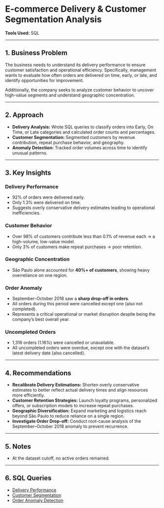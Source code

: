 # E-commerce Delivery & Customer Segmentation Analysis  

**Tools Used:** SQL  

---

## 1. Business Problem  
The business needs to understand its delivery performance to ensure customer satisfaction and operational efficiency. Specifically, management wants to evaluate how often orders are delivered on time, early, or late, and identify opportunities for improvement.  

Additionally, the company seeks to analyze customer behavior to uncover high-value segments and understand geographic concentration.  

---

## 2. Approach  

- **Delivery Analysis:** Wrote SQL queries to classify orders into Early, On Time, or Late categories and calculated order counts and percentages.  
- **Customer Segmentation:** Segmented customers by revenue contribution, repeat purchase behavior, and geography.  
- **Anomaly Detection:** Tracked order volumes across time to identify unusual patterns.  

---

## 3. Key Insights  

### Delivery Performance  
- 92% of orders were delivered early.  
- Only 1.3% were delivered on time.  
- Suggests overly conservative delivery estimates leading to operational inefficiencies.  

### Customer Behavior  
- Over 98% of customers contribute less than 0.1% of revenue each → a high-volume, low-value model.  
- Only 3% of customers make repeat purchases → poor retention.  

### Geographic Concentration  
- São Paulo alone accounted for **40%+ of customers**, showing heavy overreliance on one region.  

### Order Anomaly  
- September–October 2018 saw a **sharp drop-off in orders**.  
- All orders during this period were cancelled except one (also not completed).  
- Represents a critical operational or market disruption despite being the company’s best overall year.  

### Uncompleted Orders  
- 1,316 orders (1.16%) were cancelled or unavailable.  
- All uncompleted orders were overdue, except one with the dataset’s latest delivery date (also cancelled).  

---

## 4. Recommendations  

- **Recalibrate Delivery Estimations:** Shorten overly conservative estimates to better reflect actual delivery times and align resources more efficiently.  
- **Customer Retention Strategies:** Launch loyalty programs, personalized offers, or subscription models to increase repeat purchases.  
- **Geographic Diversification:** Expand marketing and logistics reach beyond São Paulo to reduce reliance on a single region.  
- **Investigate Order Drop-off:** Conduct root-cause analysis of the September–October 2018 anomaly to prevent recurrence.  

---

## 5. Notes  
- At the dataset cutoff, no active orders remained.  

---

## 6. SQL Queries  

- [Delivery Performance](delivery_performance.sql)  
- [Customer Segmentation](customer_segmentation.sql)  
- [Order Anomaly Detection](order_anomalies.sql)  


